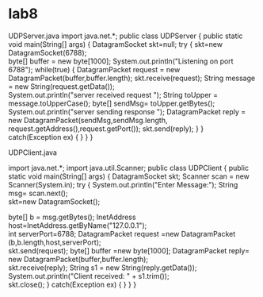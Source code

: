 # lab8

 
UDPServer.java 
import java.net.*; 
public class UDPServer 
{ 
 public static void main(String[] args) 
 { 
  DatagramSocket skt=null; 
  try 
  { 
   skt=new DatagramSocket(6788);  
   byte[] buffer = new byte[1000]; 
   System.out.println("Listening on port 6788"); 
   while(true) 
   { 
    DatagramPacket request = new DatagramPacket(buffer,buffer.length); 
    skt.receive(request); 
    String message = new String(request.getData());  
    System.out.println("server received request "); 
    String toUpper = message.toUpperCase(); 
    byte[] sendMsg= toUpper.getBytes();  
    System.out.println("server sending response "); 
    DatagramPacket reply = new DatagramPacket(sendMsg,sendMsg.length, 
    request.getAddress(),request.getPort()); 
    skt.send(reply); 
   } 
  } 
  catch(Exception ex)
  { 
  } 
 } 
} 
 
UDPClient.java 
 
import java.net.*; 
import java.util.Scanner; 
public class UDPClient 
{ 
 public static void main(String[] args) 
 { 
  DatagramSocket skt; 
  Scanner scan = new Scanner(System.in); 
  try 
  { 
   System.out.println("Enter Message:"); 
   String msg= scan.next();    
   skt=new DatagramSocket();  
 
   byte[] b = msg.getBytes(); 
   InetAddress host=InetAddress.getByName("127.0.0.1");  
   int serverPort=6788; 
   DatagramPacket request =new DatagramPacket (b,b.length,host,serverPort);  
   skt.send(request); 
   byte[] buffer =new byte[1000]; 
   DatagramPacket reply= new DatagramPacket(buffer,buffer.length);  
   skt.receive(reply);
   String s1 = new String(reply.getData()); 
   System.out.println("Client received: " + s1.trim());  
   skt.close(); 
  } 
  catch(Exception ex) 
  { 
  } 
 } 
} 

